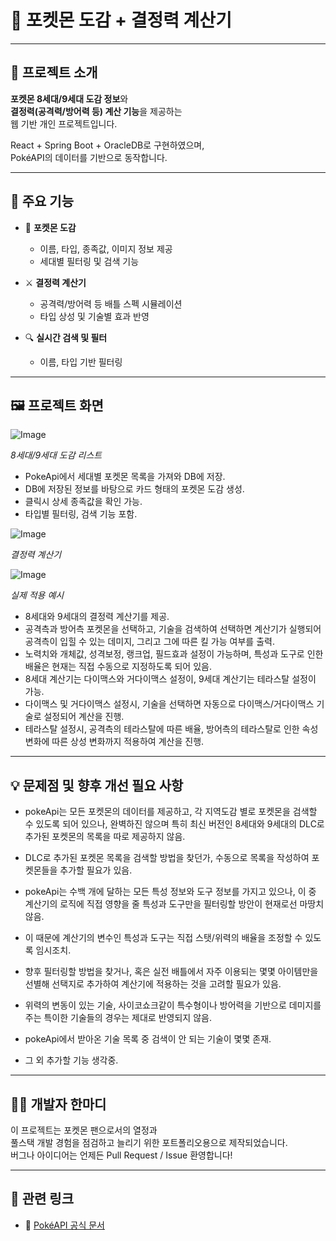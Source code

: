 # 🐾 포켓몬 도감 + 결정력 계산기

---

## 🧩 프로젝트 소개

**포켓몬 8세대/9세대 도감 정보**와  
**결정력(공격력/방어력 등) 계산 기능**을 제공하는  
웹 기반 개인 프로젝트입니다.  

React + Spring Boot + OracleDB로 구현하였으며,  
PokéAPI의 데이터를 기반으로 동작합니다.

---

## 🚀 주요 기능

- 📘 **포켓몬 도감**  
  - 이름, 타입, 종족값, 이미지 정보 제공  
  - 세대별 필터링 및 검색 기능

- ⚔️ **결정력 계산기**  
  - 공격력/방어력 등 배틀 스펙 시뮬레이션  
  - 타입 상성 및 기술별 효과 반영

- 🔍 **실시간 검색 및 필터**  
  - 이름, 타입 기반 필터링

---

## 🖼️ 프로젝트 화면

![Image](https://github.com/user-attachments/assets/2fc733aa-0714-4441-9c6e-55244c587285)

*8세대/9세대 도감 리스트*

- PokeApi에서 세대별 포켓몬 목록을 가져와 DB에 저장.
- DB에 저장된 정보를 바탕으로 카드 형태의 포켓몬 도감 생성.
- 클릭시 상세 종족값을 확인 가능.
- 타입별 필터링, 검색 기능 포함.


![Image](https://github.com/user-attachments/assets/6e6d594d-5879-4df2-a5fa-40d65a5a2cb3)

*결정력 계산기*


![Image](https://github.com/user-attachments/assets/20d8aea1-5cbe-41f0-97d3-3ca15c9857ab)

*실제 적용 예시*

- 8세대와 9세대의 결정력 계산기를 제공.
- 공격측과 방어측 포켓몬을 선택하고, 기술을 검색하여 선택하면 계산기가 실행되어 공격측이 입힐 수 있는 데미지, 그리고 그에 따른 킬 가능 여부를 출력.
- 노력치와 개체값, 성격보정, 랭크업, 필드효과 설정이 가능하며, 특성과 도구로 인한 배율은 현재는 직접 수동으로 지정하도록 되어 있음.
- 8세대 계산기는 다이맥스와 거다이맥스 설정이, 9세대 계산기는 테라스탈 설정이 가능.
- 다이맥스 및 거다이맥스 설정시, 기술을 선택하면 자동으로 다이맥스/거다이맥스 기술로 설정되어 계산을 진행.
- 테라스탈 설정시, 공격측의 테라스탈에 따른 배율, 방어측의 테라스탈로 인한 속성변화에 따른 상성 변화까지 적용하여 계산을 진행.

---

## 💡 문제점 및 향후 개선 필요 사항

- pokeApi는 모든 포켓몬의 데이터를 제공하고, 각 지역도감 별로 포켓몬을 검색할 수 있도록 되어 있으나, 완벽하진 않으며 특히 최신 버전인 8세대와 9세대의 DLC로 추가된 포켓몬의 목록을 따로 제공하지 않음.
- DLC로 추가된 포켓몬 목록을 검색할 방법을 찾던가, 수동으로 목록을 작성하여 포켓몬들을 추가할 필요가 있음.
  
- pokeApi는 수백 개에 달하는 모든 특성 정보와 도구 정보를 가지고 있으나, 이 중 계산기의 로직에 직접 영향을 줄 특성과 도구만을 필터링할 방안이 현재로선 마땅치 않음.
- 이 때문에 계산기의 변수인 특성과 도구는 직접 스탯/위력의 배율을 조정할 수 있도록 임시조치.
- 향후 필터링할 방법을 찾거나, 혹은 실전 배틀에서 자주 이용되는 몇몇 아이템만을 선별해 선택지로 추가하여 계산기에 적용하는 것을 고려할 필요가 있음.

- 위력의 변동이 있는 기술, 사이코쇼크같이 특수형이나 방어력을 기반으로 데미지를 주는 특이한 기술들의 경우는 제대로 반영되지 않음.

- pokeApi에서 받아온 기술 목록 중 검색이 안 되는 기술이 몇몇 존재.

- 그 외 추가할 기능 생각중.

  

---

## 🙋‍♂️ 개발자 한마디

이 프로젝트는 포켓몬 팬으로서의 열정과  
풀스택 개발 경험을 점검하고 늘리기 위한 포트폴리오용으로 제작되었습니다.  
버그나 아이디어는 언제든 Pull Request / Issue 환영합니다!

---


## 📎 관련 링크

- 🔗 [PokéAPI 공식 문서](https://pokeapi.co/docs/v2)
